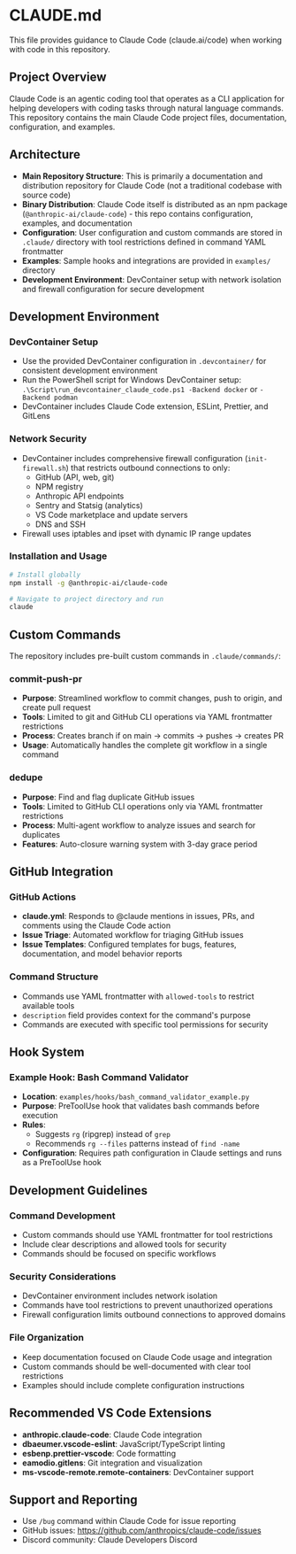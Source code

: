 # CLAUDE.md

This file provides guidance to Claude Code (claude.ai/code) when working with code in this repository.

## Project Overview

Claude Code is an agentic coding tool that operates as a CLI application for helping developers with coding tasks through natural language commands. This repository contains the main Claude Code project files, documentation, configuration, and examples.

## Architecture

- **Main Repository Structure**: This is primarily a documentation and distribution repository for Claude Code (not a traditional codebase with source code)
- **Binary Distribution**: Claude Code itself is distributed as an npm package (`@anthropic-ai/claude-code`) - this repo contains configuration, examples, and documentation
- **Configuration**: User configuration and custom commands are stored in `.claude/` directory with tool restrictions defined in command YAML frontmatter
- **Examples**: Sample hooks and integrations are provided in `examples/` directory
- **Development Environment**: DevContainer setup with network isolation and firewall configuration for secure development

## Development Environment

### DevContainer Setup
- Use the provided DevContainer configuration in `.devcontainer/` for consistent development environment
- Run the PowerShell script for Windows DevContainer setup: `.\Script\run_devcontainer_claude_code.ps1 -Backend docker` or `-Backend podman`
- DevContainer includes Claude Code extension, ESLint, Prettier, and GitLens

### Network Security
- DevContainer includes comprehensive firewall configuration (`init-firewall.sh`) that restricts outbound connections to only:
  - GitHub (API, web, git)
  - NPM registry
  - Anthropic API endpoints
  - Sentry and Statsig (analytics)
  - VS Code marketplace and update servers
  - DNS and SSH
- Firewall uses iptables and ipset with dynamic IP range updates

### Installation and Usage
```bash
# Install globally
npm install -g @anthropic-ai/claude-code

# Navigate to project directory and run
claude
```

## Custom Commands

The repository includes pre-built custom commands in `.claude/commands/`:

### commit-push-pr
- **Purpose**: Streamlined workflow to commit changes, push to origin, and create pull request
- **Tools**: Limited to git and GitHub CLI operations via YAML frontmatter restrictions
- **Process**: Creates branch if on main → commits → pushes → creates PR
- **Usage**: Automatically handles the complete git workflow in a single command

### dedupe
- **Purpose**: Find and flag duplicate GitHub issues
- **Tools**: Limited to GitHub CLI operations only via YAML frontmatter restrictions
- **Process**: Multi-agent workflow to analyze issues and search for duplicates
- **Features**: Auto-closure warning system with 3-day grace period

## GitHub Integration

### GitHub Actions
- **claude.yml**: Responds to @claude mentions in issues, PRs, and comments using the Claude Code action
- **Issue Triage**: Automated workflow for triaging GitHub issues
- **Issue Templates**: Configured templates for bugs, features, documentation, and model behavior reports

### Command Structure
- Commands use YAML frontmatter with `allowed-tools` to restrict available tools
- `description` field provides context for the command's purpose
- Commands are executed with specific tool permissions for security

## Hook System

### Example Hook: Bash Command Validator
- **Location**: `examples/hooks/bash_command_validator_example.py`
- **Purpose**: PreToolUse hook that validates bash commands before execution
- **Rules**:
  - Suggests `rg` (ripgrep) instead of `grep`
  - Recommends `rg --files` patterns instead of `find -name`
- **Configuration**: Requires path configuration in Claude settings and runs as a PreToolUse hook

## Development Guidelines

### Command Development
- Custom commands should use YAML frontmatter for tool restrictions
- Include clear descriptions and allowed tools for security
- Commands should be focused on specific workflows

### Security Considerations
- DevContainer environment includes network isolation
- Commands have tool restrictions to prevent unauthorized operations
- Firewall configuration limits outbound connections to approved domains

### File Organization
- Keep documentation focused on Claude Code usage and integration
- Custom commands should be well-documented with clear tool restrictions
- Examples should include complete configuration instructions

## Recommended VS Code Extensions
- **anthropic.claude-code**: Claude Code integration
- **dbaeumer.vscode-eslint**: JavaScript/TypeScript linting
- **esbenp.prettier-vscode**: Code formatting
- **eamodio.gitlens**: Git integration and visualization
- **ms-vscode-remote.remote-containers**: DevContainer support

## Support and Reporting
- Use `/bug` command within Claude Code for issue reporting
- GitHub issues: https://github.com/anthropics/claude-code/issues
- Discord community: Claude Developers Discord